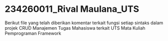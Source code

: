 # 234260011_Rival Maulana_UTS
Berikut file yang telah diberikan komentar terkait fungsi setiap sintaks dalam projek CRUD Manajemen Tugas Mahasiswa terkait UTS Mata Kuliah Pemprograman Framework
